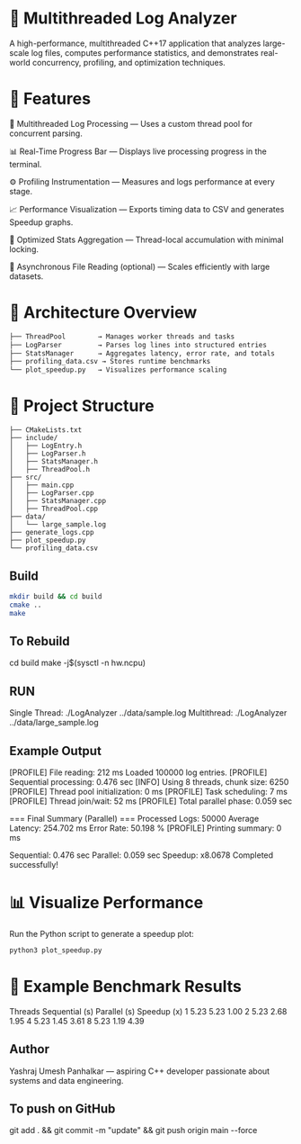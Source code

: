 # 🧩 Multithreaded Log Analyzer

A high-performance, multithreaded C++17 application that analyzes large-scale log files, computes performance statistics, and demonstrates real-world concurrency, profiling, and optimization techniques.

# 🚀 Features

🧵 Multithreaded Log Processing — Uses a custom thread pool for concurrent parsing.

📊 Real-Time Progress Bar — Displays live processing progress in the terminal.

⚙️ Profiling Instrumentation — Measures and logs performance at every stage.

📈 Performance Visualization — Exports timing data to CSV and generates Speedup graphs.

🧮 Optimized Stats Aggregation — Thread-local accumulation with minimal locking.

💾 Asynchronous File Reading (optional) — Scales efficiently with large datasets.

# 🧠 Architecture Overview
```bash
├── ThreadPool        → Manages worker threads and tasks
├── LogParser         → Parses log lines into structured entries
├── StatsManager      → Aggregates latency, error rate, and totals
├── profiling_data.csv → Stores runtime benchmarks
└── plot_speedup.py   → Visualizes performance scaling
```

# 🧱 Project Structure
```MultithreadedLogAnalyzer/
├── CMakeLists.txt
├── include/
│   ├── LogEntry.h
│   ├── LogParser.h
│   ├── StatsManager.h
│   ├── ThreadPool.h
├── src/
│   ├── main.cpp
│   ├── LogParser.cpp
│   ├── StatsManager.cpp
│   ├── ThreadPool.cpp
├── data/
│   └── large_sample.log
├── generate_logs.cpp
├── plot_speedup.py
└── profiling_data.csv
```

## Build
```bash
mkdir build && cd build
cmake ..
make
```
## To Rebuild
cd build
make -j$(sysctl -n hw.ncpu)

## RUN
Single Thread:
./LogAnalyzer ../data/sample.log
Multithread:
./LogAnalyzer ../data/large_sample.log

## Example Output
[PROFILE] File reading: 212 ms
Loaded 100000 log entries.
[PROFILE] Sequential processing: 0.476 sec
[INFO] Using 8 threads, chunk size: 6250
[PROFILE] Thread pool initialization: 0 ms
[PROFILE] Task scheduling: 7 ms
[PROFILE] Thread join/wait: 52 ms
[PROFILE] Total parallel phase: 0.059 sec

=== Final Summary (Parallel) ===
Processed Logs: 50000
Average Latency: 254.702 ms
Error Rate: 50.198 %
[PROFILE] Printing summary: 0 ms

Sequential: 0.476 sec
Parallel:   0.059 sec
Speedup: x8.0678
Completed successfully!

# 📊 Visualize Performance
Run the Python script to generate a speedup plot:
```bash
python3 plot_speedup.py
```

# 🧩 Example Benchmark Results
Threads	Sequential (s)	Parallel (s)	Speedup (x)
1	5.23	5.23	1.00
2	5.23	2.68	1.95
4	5.23	1.45	3.61
8	5.23	1.19	4.39

## Author
Yashraj Umesh Panhalkar — aspiring C++ developer passionate about systems and data engineering.

## To push on GitHub
git add . && git commit -m "update" && git push origin main --force
